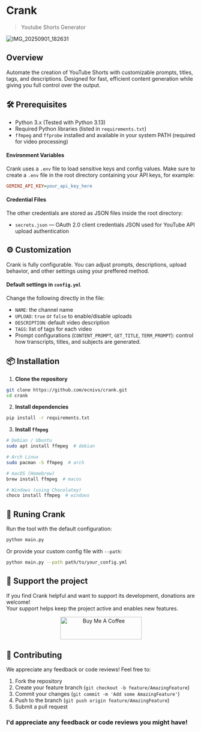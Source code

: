# Crank
> Youtube Shorts Generator

![IMG_20250901_182631](https://github.com/user-attachments/assets/2c272049-acc0-4b50-9b69-67c71cadf07e)



## Overview
Automate the creation of YouTube Shorts with customizable prompts, titles, tags, and descriptions. Designed for fast, efficient content generation while giving you full control over the output.

## 🛠️ Prerequisites
- Python 3.x (Tested with Python 3.13)
- Required Python libraries (listed in `requirements.txt`)
- `ffmpeg` and `ffprobe` installed and available in your system PATH (required for video processing)

#### Environment Variables
Crank uses a `.env` file to load sensitive keys and config values.
Make sure to create a `.env` file in the root directory containing your API keys, for example:
```ini
GEMINI_API_KEY=your_api_key_here
```

#### Credential Files
The other credentials are stored as JSON files inside the root directory:
- `secrets.json` — OAuth 2.0 client credentials JSON used for YouTube API upload authentication

## ⚙️ Customization
Crank is fully configurable. You can adjust prompts, descriptions, upload behavior, and other settings using your preffered method.

#### Default settings in `config.yml`
Change the following directly in the file:
- `NAME`: the channel name
- `UPLOAD`: `true` or `false` to enable/disable uploads
- `DESCRIPTION`: default video description
- `TAGS`: list of tags for each video
- Prompt configurations (`CONTENT_PROMPT`, `GET_TITLE`, `TERM_PROMPT`): control how transcripts, titles, and subjects are generated.


## 📦 Installation
1. **Clone the repository**
```bash
git clone https://github.com/ecnivs/crank.git
cd crank
```
2. **Install dependencies**
```bash
pip install -r requirements.txt
```
3. **Install `ffmpeg`**
```bash
# Debian / Ubuntu
sudo apt install ffmpeg  # debian

# Arch Linux
sudo pacman -S ffmpeg  # arch

# macOS (Homebrew)
brew install ffmpeg  # macos

# Windows (using Chocolatey)
choco install ffmpeg  # windows
```

## 🚀 Runing Crank
Run the tool with the default configuration:
```bash
python main.py
```
Or provide your custom config file with `--path`:
```bash
python main.py --path path/to/your_config.yml
```

## 💖 Support the project
If you find Crank helpful and want to support its development, donations are welcome!  
Your support helps keep the project active and enables new features.
<div align="center">
  <a href="https://www.buymeacoffee.com/ecnivs" target="_blank"><img src="https://cdn.buymeacoffee.com/buttons/v2/default-yellow.png" alt="Buy Me A Coffee" style="height: 60px !important;width: 217px !important;" ></a>
</div>

## 🙌 Contributing
We appreciate any feedback or code reviews! Feel free to:
1. Fork the repository
2. Create your feature branch (`git checkout -b feature/AmazingFeature`)
3. Commit your changes (`git commit -m 'Add some AmazingFeature'`)
4. Push to the branch (`git push origin feature/AmazingFeature`)
5. Submit a pull request

### I'd appreciate any feedback or code reviews you might have!
